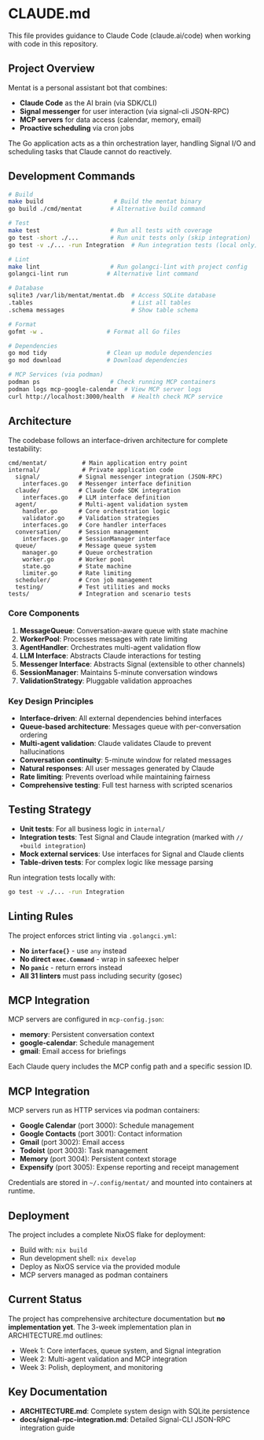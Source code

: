 # CLAUDE.md

This file provides guidance to Claude Code (claude.ai/code) when working with code in this repository.

## Project Overview

Mentat is a personal assistant bot that combines:
- **Claude Code** as the AI brain (via SDK/CLI)
- **Signal messenger** for user interaction (via signal-cli JSON-RPC)
- **MCP servers** for data access (calendar, memory, email)
- **Proactive scheduling** via cron jobs

The Go application acts as a thin orchestration layer, handling Signal I/O and scheduling tasks that Claude cannot do reactively.

## Development Commands

```bash
# Build
make build                    # Build the mentat binary
go build ./cmd/mentat        # Alternative build command

# Test
make test                    # Run all tests with coverage
go test -short ./...         # Run unit tests only (skip integration)
go test -v ./... -run Integration  # Run integration tests (local only)

# Lint
make lint                    # Run golangci-lint with project config
golangci-lint run           # Alternative lint command

# Database
sqlite3 /var/lib/mentat/mentat.db  # Access SQLite database
.tables                            # List all tables
.schema messages                   # Show table schema

# Format
gofmt -w .                  # Format all Go files

# Dependencies
go mod tidy                 # Clean up module dependencies
go mod download             # Download dependencies

# MCP Services (via podman)
podman ps                    # Check running MCP containers
podman logs mcp-google-calendar  # View MCP server logs
curl http://localhost:3000/health  # Health check MCP service
```

## Architecture

The codebase follows an interface-driven architecture for complete testability:

```
cmd/mentat/          # Main application entry point
internal/            # Private application code
  signal/           # Signal messenger integration (JSON-RPC)
    interfaces.go   # Messenger interface definition
  claude/           # Claude Code SDK integration
    interfaces.go   # LLM interface definition
  agent/            # Multi-agent validation system
    handler.go      # Core orchestration logic
    validator.go    # Validation strategies
    interfaces.go   # Core handler interfaces
  conversation/     # Session management
    interfaces.go   # SessionManager interface
  queue/            # Message queue system
    manager.go      # Queue orchestration
    worker.go       # Worker pool
    state.go        # State machine
    limiter.go      # Rate limiting
  scheduler/        # Cron job management
  testing/          # Test utilities and mocks
tests/              # Integration and scenario tests
```

### Core Components

1. **MessageQueue**: Conversation-aware queue with state machine
2. **WorkerPool**: Processes messages with rate limiting
3. **AgentHandler**: Orchestrates multi-agent validation flow
4. **LLM Interface**: Abstracts Claude interactions for testing
5. **Messenger Interface**: Abstracts Signal (extensible to other channels)
6. **SessionManager**: Maintains 5-minute conversation windows
7. **ValidationStrategy**: Pluggable validation approaches

### Key Design Principles

- **Interface-driven**: All external dependencies behind interfaces
- **Queue-based architecture**: Messages queue with per-conversation ordering
- **Multi-agent validation**: Claude validates Claude to prevent hallucinations
- **Conversation continuity**: 5-minute window for related messages
- **Natural responses**: All user messages generated by Claude
- **Rate limiting**: Prevents overload while maintaining fairness
- **Comprehensive testing**: Full test harness with scripted scenarios

## Testing Strategy

- **Unit tests**: For all business logic in `internal/`
- **Integration tests**: Test Signal and Claude integration (marked with `// +build integration`)
- **Mock external services**: Use interfaces for Signal and Claude clients
- **Table-driven tests**: For complex logic like message parsing

Run integration tests locally with:
```bash
go test -v ./... -run Integration
```

## Linting Rules

The project enforces strict linting via `.golangci.yml`:
- **No `interface{}`** - use `any` instead
- **No direct `exec.Command`** - wrap in safeexec helper
- **No `panic`** - return errors instead
- **All 31 linters** must pass including security (gosec)

## MCP Integration

MCP servers are configured in `mcp-config.json`:
- **memory**: Persistent conversation context
- **google-calendar**: Schedule management
- **gmail**: Email access for briefings

Each Claude query includes the MCP config path and a specific session ID.

## MCP Integration

MCP servers run as HTTP services via podman containers:
- **Google Calendar** (port 3000): Schedule management
- **Google Contacts** (port 3001): Contact information
- **Gmail** (port 3002): Email access
- **Todoist** (port 3003): Task management
- **Memory** (port 3004): Persistent context storage
- **Expensify** (port 3005): Expense reporting and receipt management

Credentials are stored in `~/.config/mentat/` and mounted into containers at runtime.

## Deployment

The project includes a complete NixOS flake for deployment:
- Build with: `nix build`
- Run development shell: `nix develop`
- Deploy as NixOS service via the provided module
- MCP servers managed as podman containers

## Current Status

The project has comprehensive architecture documentation but **no implementation yet**. The 3-week implementation plan in ARCHITECTURE.md outlines:
- Week 1: Core interfaces, queue system, and Signal integration
- Week 2: Multi-agent validation and MCP integration
- Week 3: Polish, deployment, and monitoring

## Key Documentation

- **ARCHITECTURE.md**: Complete system design with SQLite persistence
- **docs/signal-rpc-integration.md**: Detailed Signal-CLI JSON-RPC integration guide
